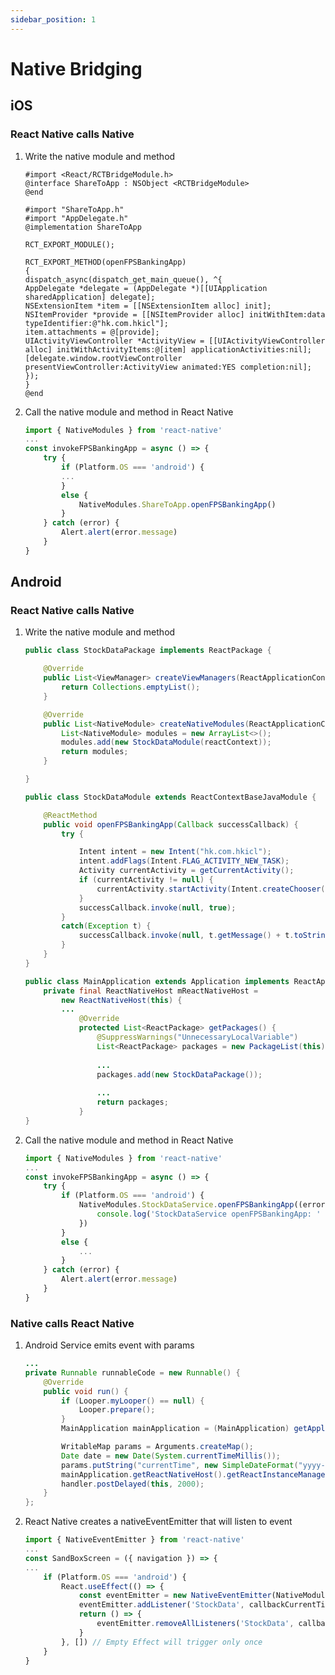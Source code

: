 ```yaml
---
sidebar_position: 1
---
```


# Native Bridging

## iOS

### React Native calls Native

1. Write the native module and method

    ```objc title="/ios/xxxApp/ShareToApp.h"
    #import <React/RCTBridgeModule.h>
    @interface ShareToApp : NSObject <RCTBridgeModule>
    @end
    ```

    ```objc title="/ios/xxxApp/ShareToApp.m"
    #import "ShareToApp.h"
    #import "AppDelegate.h"
    @implementation ShareToApp

    RCT_EXPORT_MODULE();

    RCT_EXPORT_METHOD(openFPSBankingApp)
    {
    dispatch_async(dispatch_get_main_queue(), ^{
    AppDelegate *delegate = (AppDelegate *)[[UIApplication sharedApplication] delegate];
    NSExtensionItem *item = [[NSExtensionItem alloc] init];
    NSItemProvider *provide = [[NSItemProvider alloc] initWithItem:data typeIdentifier:@"hk.com.hkicl"];
    item.attachments = @[provide];
    UIActivityViewController *ActivityView = [[UIActivityViewController alloc] initWithActivityItems:@[item] applicationActivities:nil];
    [delegate.window.rootViewController presentViewController:ActivityView animated:YES completion:nil];
    });
    }
    @end
    ```

2. Call the native module and method in React Native

    ```js title="/src/screens/sandbox/SandBoxScreen.js"
    import { NativeModules } from 'react-native'
    ...
    const invokeFPSBankingApp = async () => {
        try {
            if (Platform.OS === 'android') {
            ...
            } 
            else {
                NativeModules.ShareToApp.openFPSBankingApp()
            }
        } catch (error) {
            Alert.alert(error.message)
        }
    }
    ```

## Android

### React Native calls Native

1. Write the native module and method

    ```java title="/android/app/java/com/xxx/StockDataPackage.java"
    public class StockDataPackage implements ReactPackage {

        @Override
        public List<ViewManager> createViewManagers(ReactApplicationContext reactContext) {
            return Collections.emptyList();
        }

        @Override
        public List<NativeModule> createNativeModules(ReactApplicationContext reactContext) {
            List<NativeModule> modules = new ArrayList<>();
            modules.add(new StockDataModule(reactContext));
            return modules;
        }

    }
    ```

    ```java title="/android/app/java/com/xxx/StockDataModule.java"
    public class StockDataModule extends ReactContextBaseJavaModule {

        @ReactMethod
        public void openFPSBankingApp(Callback successCallback) {
            try {

                Intent intent = new Intent("hk.com.hkicl");
                intent.addFlags(Intent.FLAG_ACTIVITY_NEW_TASK);
                Activity currentActivity = getCurrentActivity();
                if (currentActivity != null) {
                    currentActivity.startActivity(Intent.createChooser(intent, "Choose FPS BankingApp"));
                }
                successCallback.invoke(null, true);
            }
            catch(Exception t) {
                successCallback.invoke(null, t.getMessage() + t.toString());
            }
        }
    }
    ```

    ```java title="/android/app/java/com/xxx/MainApplication.java"
    public class MainApplication extends Application implements ReactApplication {
        private final ReactNativeHost mReactNativeHost =
            new ReactNativeHost(this) {
            ...
                @Override
                protected List<ReactPackage> getPackages() {
                    @SuppressWarnings("UnnecessaryLocalVariable")
                    List<ReactPackage> packages = new PackageList(this).getPackages();
                
                    ...
                    packages.add(new StockDataPackage());
            
                    ...
                    return packages;
                }
    }
    ```

2. Call the native module and method in React Native

    ```js title="/src/screens/sandbox/SandBoxScreen.js"
    import { NativeModules } from 'react-native'
    ...
    const invokeFPSBankingApp = async () => {
        try {
            if (Platform.OS === 'android') {
                NativeModules.StockDataService.openFPSBankingApp((error, status) => {
                    console.log('StockDataService openFPSBankingApp: ' + status)
                })
            } 
            else {
                ...
            }
        } catch (error) {
            Alert.alert(error.message)
        }
    }
    ```


### Native calls React Native

1. Android Service emits event with params

    ```java title="/android/app/java/com/xxx/StockDataService.java"
    ...
    private Runnable runnableCode = new Runnable() {
        @Override
        public void run() {
            if (Looper.myLooper() == null) {
                Looper.prepare();
            }
            MainApplication mainApplication = (MainApplication) getApplicationContext();

            WritableMap params = Arguments.createMap();
            Date date = new Date(System.currentTimeMillis());
            params.putString("currentTime", new SimpleDateFormat("yyyy-MM-dd HH:mm:ss").format(date));
            mainApplication.getReactNativeHost().getReactInstanceManager().getCurrentReactContext().getJSModule(DeviceEventManagerModule.RCTDeviceEventEmitter.class).emit("StockData",params);
            handler.postDelayed(this, 2000);
        }
    };
    ```

2. React Native creates a nativeEventEmitter that will listen to event

    ```js title="/src/screens/sandbox/SandBoxScreen.js"
    import { NativeEventEmitter } from 'react-native'
    ...
    const SandBoxScreen = ({ navigation }) => {
    ...
        if (Platform.OS === 'android') {
            React.useEffect(() => {
                const eventEmitter = new NativeEventEmitter(NativeModules.ToastExample)
                eventEmitter.addListener('StockData', callbackCurrentTime)
                return () => {
                    eventEmitter.removeAllListeners('StockData', callbackCurrentTime) // remove Listener when unmounting the component
                }
            }, []) // Empty Effect will trigger only once
        }
    }
    ```
